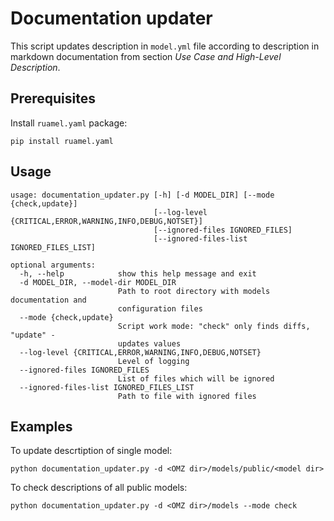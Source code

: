 # Documentation updater

This script updates description in `model.yml` file according to description in markdown documentation from section *Use Case and High-Level Description*.

## Prerequisites

Install `ruamel.yaml` package:
```
pip install ruamel.yaml
```

## Usage
```
usage: documentation_updater.py [-h] [-d MODEL_DIR] [--mode {check,update}]
                                [--log-level {CRITICAL,ERROR,WARNING,INFO,DEBUG,NOTSET}]
                                [--ignored-files IGNORED_FILES]
                                [--ignored-files-list IGNORED_FILES_LIST]

optional arguments:
  -h, --help            show this help message and exit
  -d MODEL_DIR, --model-dir MODEL_DIR
                        Path to root directory with models documentation and
                        configuration files
  --mode {check,update}
                        Script work mode: "check" only finds diffs, "update" -
                        updates values
  --log-level {CRITICAL,ERROR,WARNING,INFO,DEBUG,NOTSET}
                        Level of logging
  --ignored-files IGNORED_FILES
                        List of files which will be ignored
  --ignored-files-list IGNORED_FILES_LIST
                        Path to file with ignored files

```

## Examples

To update descrtiption of single model:

```
python documentation_updater.py -d <OMZ dir>/models/public/<model dir>
```

To check descriptions of all public models:
```buildoutcfg
python documentation_updater.py -d <OMZ dir>/models --mode check
```
